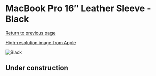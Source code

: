 # MacBook Pro 16″ Leather Sleeve - Black

[Return to previous page](/macbook)

[High-resolution image from Apple](https://store.storeimages.cdn-apple.com/8756/as-images.apple.com/is/MWVA2?wid=4500&hei=4500&fmt=png)

<div style="width: 512px"><img src="/almost_uncompressed/MWVA2.webp" alt="Black"></div>

## Under construction

